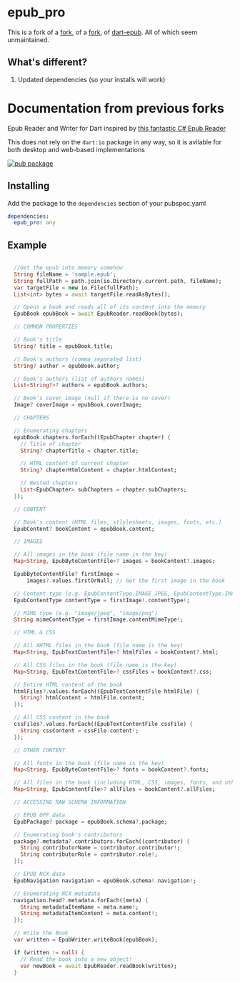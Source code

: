# epub_pro

This is a fork of a [fork](https://github.com/4akloon/epub_pro), of a [fork](https://github.com/ScerIO/epubx.dart), of [dart-epub](https://github.com/orthros/dart-epub). All of which seem unmaintained.

## What's different?
1. Updated dependencies (so your installs will work)

# Documentation from previous forks

Epub Reader and Writer for Dart inspired by [this fantastic C# Epub Reader](https://github.com/versfx/EpubReader)

This does not rely on the ```dart:io``` package in any way, so it is avilable for both desktop and web-based implementations

[![pub package](https://img.shields.io/pub/v/epub_pro.svg)](https://pub.dartlang.org/packages/epub_pro)
## Installing
Add the package to the ```dependencies``` section of your pubspec.yaml
```yaml
dependencies:
  epub_pro: any
```

## Example
```dart

  //Get the epub into memory somehow
  String fileName = 'sample.epub';
  String fullPath = path.join(io.Directory.current.path, fileName);
  var targetFile = new io.File(fullPath);
  List<int> bytes = await targetFile.readAsBytes();

  // Opens a book and reads all of its content into the memory
  EpubBook epubBook = await EpubReader.readBook(bytes);

  // COMMON PROPERTIES

  // Book's title
  String? title = epubBook.title;

  // Book's authors (comma separated list)
  String? author = epubBook.author;

  // Book's authors (list of authors names)
  List<String?>? authors = epubBook.authors;

  // Book's cover image (null if there is no cover)
  Image? coverImage = epubBook.coverImage;

  // CHAPTERS

  // Enumerating chapters
  epubBook.chapters.forEach((EpubChapter chapter) {
    // Title of chapter
    String? chapterTitle = chapter.title;

    // HTML content of current chapter
    String? chapterHtmlContent = chapter.htmlContent;

    // Nested chapters
    List<EpubChapter> subChapters = chapter.subChapters;
  });

  // CONTENT

  // Book's content (HTML files, stlylesheets, images, fonts, etc.)
  EpubContent? bookContent = epubBook.content;

  // IMAGES

  // All images in the book (file name is the key)
  Map<String, EpubByteContentFile>? images = bookContent?.images;

  EpubByteContentFile? firstImage =
      images?.values.firstOrNull; // Get the first image in the book

  // Content type (e.g. EpubContentType.IMAGE_JPEG, EpubContentType.IMAGE_PNG)
  EpubContentType contentType = firstImage!.contentType!;

  // MIME type (e.g. "image/jpeg", "image/png")
  String mimeContentType = firstImage.contentMimeType!;

  // HTML & CSS

  // All XHTML files in the book (file name is the key)
  Map<String, EpubTextContentFile>? htmlFiles = bookContent?.html;

  // All CSS files in the book (file name is the key)
  Map<String, EpubTextContentFile>? cssFiles = bookContent?.css;

  // Entire HTML content of the book
  htmlFiles?.values.forEach((EpubTextContentFile htmlFile) {
    String? htmlContent = htmlFile.content;
  });

  // All CSS content in the book
  cssFiles?.values.forEach((EpubTextContentFile cssFile) {
    String cssContent = cssFile.content!;
  });

  // OTHER CONTENT

  // All fonts in the book (file name is the key)
  Map<String, EpubByteContentFile>? fonts = bookContent?.fonts;

  // All files in the book (including HTML, CSS, images, fonts, and other types of files)
  Map<String, EpubContentFile>? allFiles = bookContent?.allFiles;

  // ACCESSING RAW SCHEMA INFORMATION

  // EPUB OPF data
  EpubPackage? package = epubBook.schema?.package;

  // Enumerating book's contributors
  package?.metadata?.contributors.forEach((contributor) {
    String contributorName = contributor.contributor!;
    String contributorRole = contributor.role!;
  });

  // EPUB NCX data
  EpubNavigation navigation = epubBook.schema!.navigation!;

  // Enumerating NCX metadata
  navigation.head?.metadata.forEach((meta) {
    String metadataItemName = meta.name!;
    String metadataItemContent = meta.content!;
  });

  // Write the Book
  var written = EpubWriter.writeBook(epubBook);

  if (written != null) {
    // Read the book into a new object!
    var newBook = await EpubReader.readBook(written);
  }
```